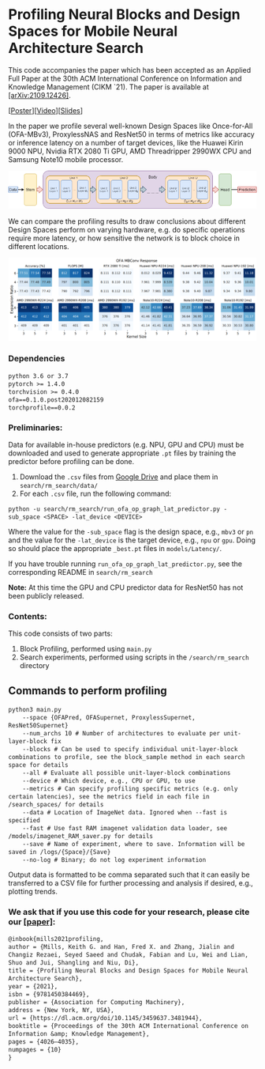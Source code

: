 # Profiling Neural Blocks and Design Spaces for Mobile Neural Architecture Search

This code accompanies the paper which has been accepted as an Applied Full Paper at the 30th ACM International 
Conference on Information and Knowledge Management (CIKM `21). The paper is available at [[arXiv:2109.12426]](https://arxiv.org/abs/2109.12426).

[[Poster](https://kgmills.github.io/assets/posters/BlockProfiling_CIKM21_poster.pdf)][[Video](https://dl.acm.org/doi/10.1145/3459637.3481944)][[Slides](https://kgmills.github.io/assets/slides/BlockProfiling_CIKM21_slides.pdf)]

In the paper we profile several well-known Design Spaces like Once-for-All (OFA-MBv3), ProxylessNAS and ResNet50 in 
terms of metrics like accuracy or inference latency on a number of target devices, like the Huawei Kirin 9000 NPU, 
Nvidia RTX 2080 Ti GPU, AMD Threadripper 2990WX CPU and Samsung Note10 mobile processor. 

<p align="center">
  <img src="fig/network_layout.png" alt="Network Layout">
</p>

We can compare the 
profiling results to draw conclusions about different Design Spaces perform on varying hardware, e.g. do specific
operations require more latency, or how sensitive the network is to block choice in different locations.

<p align="center">
  <img src="fig/ofa_bp.png" alt="Block Profiling results on OFA-MBv3">
</p>


### Dependencies
```
python 3.6 or 3.7
pytorch >= 1.4.0
torchvision >= 0.4.0
ofa==0.1.0.post202012082159
torchprofile==0.0.2
```

### Preliminaries:
Data for available in-house predictors (e.g. NPU, GPU and CPU) must be downloaded and used to generate appropriate `.pt` files by training the predictor before profiling can be done.
1. Download the `.csv` files from [Google Drive](https://drive.google.com/drive/folders/1qUqWzc3D3-1LmRxqQiy6u4CRWsmOymuF) and place them in `search/rm_search/data/`
2. For each `.csv` file, run the following command:
```
python -u search/rm_search/run_ofa_op_graph_lat_predictor.py -sub_space <SPACE> -lat_device <DEVICE>
```
Where the value for the `-sub_space` flag is the design space, e.g., `mbv3` or `pn` and the value for the `-lat_device` is the target device, e.g., `npu` or `gpu`. Doing so should place the appropriate `_best.pt` files in `models/Latency/`.

If you have trouble running `run_ofa_op_graph_lat_predictor.py`, see the corresponding README in `search/rm_search`

**Note:** At this time the GPU and CPU predictor data for ResNet50 has not been publicly released.

### Contents: <br/>

This code consists of two parts:

1. Block Profiling, performed using `main.py`
2. Search experiments, performed using scripts in the `/search/rm_search` directory

## Commands to perform profiling

```
python3 main.py
    --space {OFAPred, OFASupernet, ProxylessSupernet, ResNet50Supernet}
    --num_archs 10 # Number of architectures to evaluate per unit-layer-block fix
    --blocks # Can be used to specify individual unit-layer-block combinations to profile, see the block_sample method in each search space for details
    --all # Evaluate all possible unit-layer-block combinations
    --device # Which device, e.g., CPU or GPU, to use
    --metrics # Can specify profiling specific metrics (e.g. only certain latencies), see the metrics field in each file in /search_spaces/ for details
    --data # Location of ImageNet data. Ignored when --fast is specified
    --fast # Use fast RAM imagenet validation data loader, see /models/imagenet_RAM_saver.py for details
    --save # Name of experiment, where to save. Information will be saved in /logs/{Space}/{Save}
    --no-log # Binary; do not log experiment information
```
Output data is formatted to be comma separated such that it can easily be transferred to a CSV file for further processing and analysis if desired, e.g., plotting trends.

### We ask that if you use this code for your research, please cite our [[paper]](https://arxiv.org/abs/2109.12426):
```
@inbook{mills2021profiling,
author = {Mills, Keith G. and Han, Fred X. and Zhang, Jialin and Changiz Rezaei, Seyed Saeed and Chudak, Fabian and Lu, Wei and Lian, Shuo and Jui, Shangling and Niu, Di},
title = {Profiling Neural Blocks and Design Spaces for Mobile Neural Architecture Search},
year = {2021},
isbn = {9781450384469},
publisher = {Association for Computing Machinery},
address = {New York, NY, USA},
url = {https://dl.acm.org/doi/10.1145/3459637.3481944},
booktitle = {Proceedings of the 30th ACM International Conference on Information &amp; Knowledge Management},
pages = {4026–4035},
numpages = {10}
}
```
